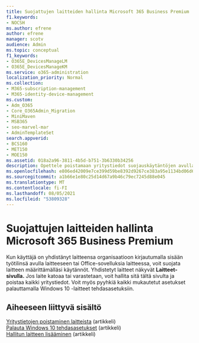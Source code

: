 ```yaml
---
title: Suojattujen laitteiden hallinta Microsoft 365 Business Premium
f1.keywords:
- NOCSH
ms.author: efrene
author: efrene
manager: scotv
audience: Admin
ms.topic: conceptual
f1_keywords:
- O365E_DevicesManageLM
- O365E_DevicesManageKM
ms.service: o365-administration
localization_priority: Normal
ms.collection:
- M365-subscription-management
- M365-identity-device-management
ms.custom:
- Adm_O365
- Core_O365Admin_Migration
- MiniMaven
- MSB365
- seo-marvel-mar
- AdminTemplateSet
search.appverid:
- BCS160
- MET150
- MOE150
ms.assetid: 018a2a96-3811-4b5d-b751-3b6330b34256
description: Opettele poistamaan yritystiedot suojauskäytäntöjen avulla hallinnoiduista laitteista ja Windows 10 tehdasasetukset.
ms.openlocfilehash: e806ed42009e7ce399d59be8392d9267ce383a95e1134bd06d6169e49a9fbb3a
ms.sourcegitcommit: a1b66e1e80c25d14d67a9b46c79ec7245d88e045
ms.translationtype: MT
ms.contentlocale: fi-FI
ms.lasthandoff: 08/05/2021
ms.locfileid: "53809328"
---
```

# <a name="manage-protected-devices-with-microsoft-365-business-premium"></a>Suojattujen laitteiden hallinta Microsoft 365 Business Premium

Kun käyttäjä on yhdistänyt laitteensa organisaatioon kirjautumalla sisään työtilinsä avulla laitteeseen tai Office-sovelluksia laitteessa, voit suojata laitteen määrittämälläsi käytännöt. Yhdistetyt laitteet näkyvät **Laitteet-sivulla.** Jos laite katoaa tai varastetaan, voit hallita sitä tältä sivulta ja poistaa kaikki yritystiedot. Voit myös pyyhkiä kaikki mukautetut asetukset palauttamalla Windows 10 -laitteet tehdasasetuksiin. 

## <a name="related-content"></a>Aiheeseen liittyvä sisältö
  
[Yritystietojen poistaminen laitteista](remove-company-data.md) (artikkeli)\
[Palauta Windows 10 tehdasasetukset](reset-devices-to-factory-settings.md) (artikkeli)\
[Hallitun laitteen lisääminen](./app-protection-settings-for-android-and-ios.md) (artikkeli)
